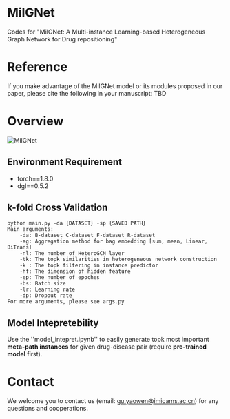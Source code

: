 # MilGNet
Codes for "MilGNet: A Multi-instance Learning-based Heterogeneous Graph Network for Drug repositioning"

# Reference
If you make advantage of the MilGNet model or its modules proposed in our paper, please cite the following in your manuscript:
TBD

# Overview
![MilGNet](https://github.com/gu-yaowen/MilGNet/blob/main/model_structure.png)
## Environment Requirement
* torch==1.8.0
* dgl==0.5.2

## k-fold Cross Validation
    python main.py -da {DATASET} -sp {SAVED PATH}
    Main arguments:
        -da: B-dataset C-dataset F-dataset R-dataset
        -ag: Aggregation method for bag embedding [sum, mean, Linear, BiTrans]
        -nl: The number of HeteroGCN layer
        -tk: The topk similarities in heterogeneous network construction
        -k : The topk filtering in instance predictor
        -hf: The dimension of hidden feature
        -ep: The number of epoches
        -bs: Batch size
        -lr: Learning rate
        -dp: Dropout rate
    For more arguments, please see args.py
    
## Model Intepretebility
Use the ''model_intepret.ipynb'' to easily generate topk most important **meta-path instances** for given drug-disease pair (require **pre-trained model** first).

# Contact
We welcome you to contact us (email: gu.yaowen@imicams.ac.cn) for any questions and cooperations.
